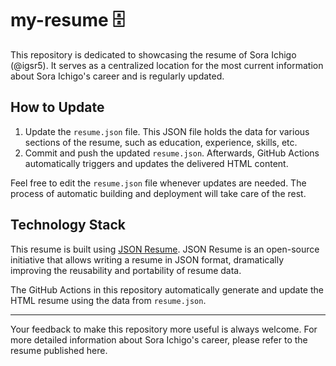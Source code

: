 # my-resume 🗄️

This repository is dedicated to showcasing the resume of Sora Ichigo (@igsr5). It serves as a centralized location for the most current information about Sora Ichigo's career and is regularly updated.

## How to Update

1. Update the `resume.json` file. This JSON file holds the data for various sections of the resume, such as education, experience, skills, etc.
2. Commit and push the updated `resume.json`. Afterwards, GitHub Actions automatically triggers and updates the delivered HTML content.

Feel free to edit the `resume.json` file whenever updates are needed. The process of automatic building and deployment will take care of the rest.

## Technology Stack

This resume is built using [JSON Resume](https://jsonresume.org/). JSON Resume is an open-source initiative that allows writing a resume in JSON format, dramatically improving the reusability and portability of resume data.

The GitHub Actions in this repository automatically generate and update the HTML resume using the data from `resume.json`.

---

Your feedback to make this repository more useful is always welcome. For more detailed information about Sora Ichigo's career, please refer to the resume published here.
